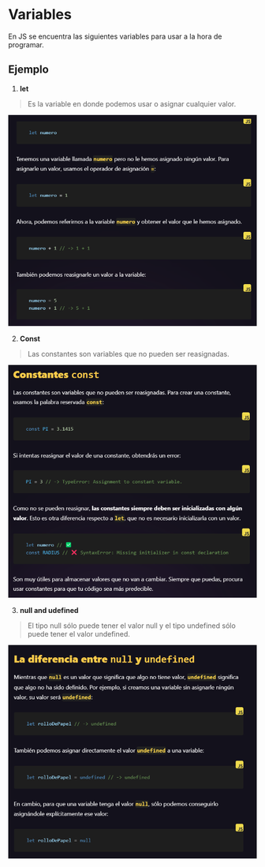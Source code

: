 # Variables 
En JS se encuentra las siguientes variables para usar a la hora de programar.

## Ejemplo
1. **let**
> Es la variable en donde podemos usar o asignar cualquier valor.


![alt text](let.png)

2. **Const**
> Las constantes son variables que no pueden ser reasignadas.

![alt text](Const.png)

3. **null and udefined**
> El tipo null sólo puede tener el valor null y el tipo undefined sólo puede tener el valor undefined.

![alt text](nullundefined.png)


